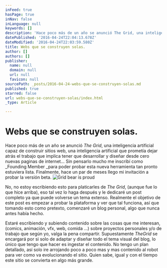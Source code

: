 ```yaml
---
inFeed: true
hasPage: true
inNav: false
inLanguage: null
keywords: []
description: 'Hace poco más de un año se anunció The Grid, una inteligencia artificial capaz de construir sitios web, una inteligencia artificial que prometía dejar atrás el trabajo que implica tener que desarrollar y diseñar desde cero nuevas paginas de internet... Sin pensarlo mucho me inscribí como Founding Member para poder probar esta nueva herramienta tan pronto estuviera lista. Finalmente, hace un par de meses llego mi invitación a probar la versión beta.'
datePublished: '2016-04-24T22:04:13.678Z'
dateModified: '2016-04-24T22:03:59.580Z'
title: Webs que se construyen solas.
author: []
authors: []
publisher:
  name: null
  domain: null
  url: null
  favicon: null
sourcePath: _posts/2016-04-24-webs-que-se-construyen-solas.md
published: true
starred: false
url: webs-que-se-construyen-solas/index.html
_type: Article

---
```

# Webs que se construyen solas.

Hace poco más de un año se anunció _The Grid_, una inteligencia artificial capaz de construir sitios web, una inteligencia artificial que prometía dejar atrás el trabajo que implica tener que desarrollar y diseñar desde cero nuevas paginas de internet... Sin pensarlo mucho me inscribí como _Founding Member _para poder probar esta nueva herramienta tan pronto estuviera lista. Finalmente, hace un par de meses llego mi invitación a probar la versión beta.
![Grid bear is proud](https://the-grid-user-content.s3-us-west-2.amazonaws.com/5582cf4e-bfa7-460f-84ac-245eff838f36.jpg)

No, no estoy escribiendo esto para platicarles de _The Grid_, (aunque fue lo que hice arriba), eso tal vez lo haga después y le dedicaré un post completo ya que puede volverse un tema extenso. Realmente el objetivo de este post es empezar a probar la plataforma y ver que tal funciona, así que tomando esto como pretexto, comenzaré un blog personal, algo que nunca antes había hecho.

Estaré escribiendo y subiendo contenido sobre las cosas que me interesan, (comics, animación, vfx, web, comida ...) sobre proyectos personales y/o de trabajo que según yo, valga la pena compartir. Supuestamente _TheGrid_ se encargará por si solo de adaptar y diseñar todo el tema visual del blog, lo único que tengo que hacer es ingestar el contenido. No tengo un plan detallado, así solo ire arrojando poco a poco mas y mas contenido al robot para ver como va evolucionando el sitio. Quien sabe, igual y con el tiempo este sitio se convierta en algo más grande.
